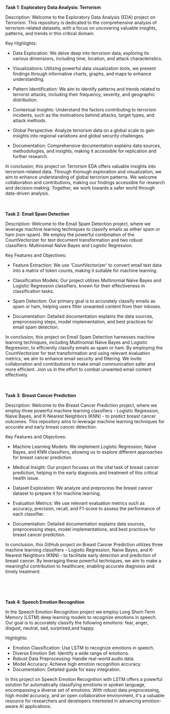 **Task 1**: **Exploratory Data Analysis: Terrorism**

Description:
Welcome to the Exploratory Data Analysis (EDA) project on Terrorism. This repository is dedicated to the comprehensive analysis of terrorism-related datasets, with a focus on uncovering valuable insights, patterns, and trends in this critical domain.

Key Highlights:

* Data Exploration: We delve deep into terrorism data, exploring its various dimensions, including time, location, and attack characteristics.

* Visualizations: Utilizing powerful data visualization tools, we present findings through informative charts, graphs, and maps to enhance understanding.

* Pattern Identification: We aim to identify patterns and trends related to terrorist attacks, including their frequency, severity, and geographic distribution.

* Contextual Insights: Understand the factors contributing to terrorism incidents, such as the motivations behind attacks, target types, and attack methods.

* Global Perspective: Analyze terrorism data on a global scale to gain insights into regional variations and global security challenges.
* Documentation: Comprehensive documentation explains data sources, methodologies, and insights, making it accessible for replication and further research.

In conclusion, this project on Terrorism EDA offers valuable insights into terrorism-related data. Through thorough exploration and visualization, we aim to enhance understanding of global terrorism patterns. We welcome collaboration and contributions, making our findings accessible for research and decision-making. Together, we work towards a safer world through data-driven analysis.
</br>
</br>
</br>

**Task 2**: **Email Spam Detection**

Description:
Welcome to the Email Spam Detection project, where we leverage machine learning techniques to classify emails as either spam or ham (non-spam). We employ the powerful combination of the CountVectorizer for text document transformation and two robust classifiers: Multinomial Naïve Bayes and Logistic Regression.

Key Features and Objectives:

* Feature Extraction: We use 'CountVectorizer' to convert email text data into a matrix of token counts, making it suitable for machine learning.

* Classification Models: Our project utilizes Multinomial Naïve Bayes and Logistic Regression classifiers, known for their effectiveness in classification tasks.

* Spam Detection: Our primary goal is to accurately classify emails as spam or ham, helping users filter unwanted content from their inboxes.


* Documentation: Detailed documentation explains the data sources, preprocessing steps, model implementation, and best practices for email spam detection.


In conclusion, this project on Email Spam Detection harnesses machine learning techniques, including Multinomial Naïve Bayes and Logistic Regression, to efficiently classify emails as spam or ham. By employing the CountVectorizer for text transformation and using relevant evaluation metrics, we aim to enhance email security and filtering. We invite collaboration and contributions to make email communication safer and more efficient. Join us in the effort to combat unwanted email content effectively.
</br>
</br>
</br>

**Task 3**: **Breast Cancer Prediction**


Description:
Welcome to the Breast Cancer Prediction project, where we employ three powerful machine learning classifiers - Logistic Regression, Naive Bayes, and K-Nearest Neighbors (KNN) - to predict breast cancer outcomes. This repository aims to leverage machine learning techniques for accurate and early breast cancer detection.

Key Features and Objectives:

* Machine Learning Models: We implement Logistic Regression, Naive Bayes, and KNN classifiers, allowing us to explore different approaches for breast cancer prediction.

* Medical Insight: Our project focuses on the vital task of breast cancer prediction, helping in the early diagnosis and treatment of this critical health issue.

* Dataset Exploration: We analyze and preprocess the breast cancer dataset to prepare it for machine learning.

* Evaluation Metrics: We use relevant evaluation metrics such as accuracy, precision, recall, and F1-score to assess the performance of each classifier.


* Documentation: Detailed documentation explains data sources, preprocessing steps, model implementations, and best practices for breast cancer prediction.

In conclusion, this GitHub project on Breast Cancer Prediction utilizes three machine learning classifiers - Logistic Regression, Naive Bayes, and K-Nearest Neighbors (KNN) - to facilitate early detection and prediction of breast cancer. By leveraging these powerful techniques, we aim to make a meaningful contribution to healthcare, enabling accurate diagnosis and timely treatment.

</br>
</br>
</br>

**Task 4**: **Speech Emotion Recognition**

In the Speech Emotion Recognition project we employ Long Short-Term Memory (LSTM) deep learning models to recognize emotions in speech. Our goal is to accurately classify the following emotions: fear, anger, disgust, neutral, sad, surprised,and happy.

Highlights:

* Emotion Classification: Use LSTM to recognize emotions in speech.
* Diverse Emotion Set: Identify a wide range of emotions.
* Robust Data Preprocessing: Handle real-world audio data.
* Model Accuracy: Achieve high emotion recognition accuracy.
* Documentation: Detailed guide for easy integration.

In this project on Speech Emotion Recognition with LSTM offers a powerful solution for automatically classifying emotions in spoken language, encompassing a diverse set of emotions. With robust data preprocessing, high model accuracy, and an open collaborative environment, it's a valuable resource for researchers and developers interested in advancing emotion-aware AI applications.
